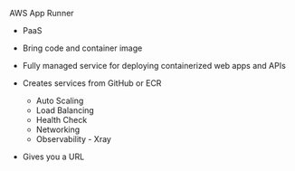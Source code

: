AWS App Runner

- PaaS
- Bring code and container image
- Fully managed service for deploying containerized web apps and APIs
- Creates services from GitHub or ECR
    
    - Auto Scaling
    - Load Balancing
    - Health Check
    - Networking
    - Observability - Xray
- Gives you a URL